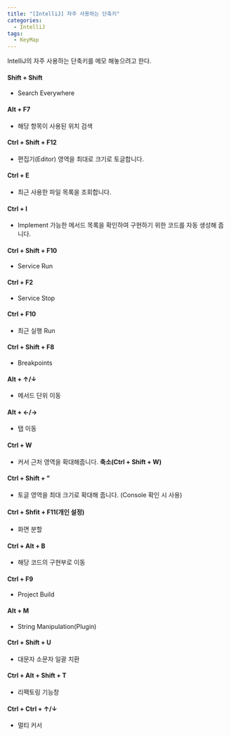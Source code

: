 ```yaml
---
title: "[IntelliJ] 자주 사용하는 단축키"
categories:
  - IntelliJ
tags:
  - KeyMap
---
```


IntelliJ의 자주 사용하는 단축키를 메모 해놓으려고 한다.

#### Shift + Shift

- Search Everywhere

#### Alt + F7

- 해당 항목이 사용된 위치 검색

#### Ctrl + Shift + F12

- 편집기(Editor) 영역을 최대로 크기로 토글합니다.

#### Ctrl + E

- 최근 사용한 파일 목록을 조회합니다.

#### Ctrl + I

- Implement 가능한 메서드 목록을 확인하여 구현하기 위한 코드를 자동 생성해 줍니다.

#### Ctrl + Shift + F10

- Service Run

#### Ctrl + F2

- Service Stop

#### Ctrl + F10

- 최근 실행 Run

#### Ctrl + Shift + F8

- Breakpoints

#### Alt + ↑/↓

- 메서드 단위 이동

#### Alt + ←/→

- 탭 이동

#### Ctrl + W

- 커서 근처 영역을 확대해줍니다. **축소(Ctrl + Shift + W)**

#### Ctrl + Shift + "

- 토글 영역을 최대 크기로 확대해 줍니다. (Console 확인 시 사용)

#### Ctrl + Shfit + F11(개인 설정)

- 화면 분할

#### Ctrl + Alt + B

- 해당 코드의 구현부로 이동

#### Ctrl + F9

- Project Build

#### Alt + M

- String Manipulation(Plugin)

#### Ctrl + Shift + U

- 대문자 소문자 일괄 치환

#### Ctrl + Alt + Shift + T

- 리팩토링 기능창

#### Ctrl + Ctrl + ↑/↓

- 멀티 커서
